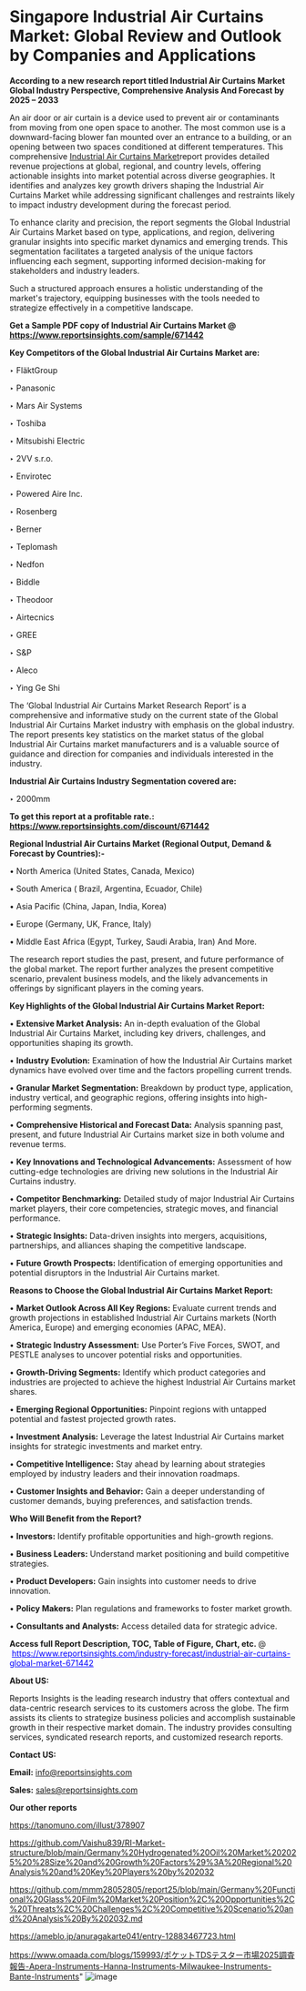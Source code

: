 # Singapore Industrial Air Curtains Market: Global Review and Outlook by Companies and Applications

<strong>According to a new research report titled Industrial Air Curtains Market Global Industry Perspective, Comprehensive Analysis And Forecast by 2025 – 2033</strong>

An air door or air curtain is a device used to prevent air or contaminants from moving from one open space to another. The most common use is a downward-facing blower fan mounted over an entrance to a building, or an opening between two spaces conditioned at different temperatures. This comprehensive <a href=https://www.reportsinsights.com/sample/671442>Industrial Air Curtains Market</a>report provides detailed revenue projections at global, regional, and country levels, offering actionable insights into market potential across diverse geographies. It identifies and analyzes key growth drivers shaping the Industrial Air Curtains Market while addressing significant challenges and restraints likely to impact industry development during the forecast period.

To enhance clarity and precision, the report segments the Global Industrial Air Curtains Market based on type, applications, and region, delivering granular insights into specific market dynamics and emerging trends. This segmentation facilitates a targeted analysis of the unique factors influencing each segment, supporting informed decision-making for stakeholders and industry leaders.

Such a structured approach ensures a holistic understanding of the market's trajectory, equipping businesses with the tools needed to strategize effectively in a competitive landscape.

<strong>Get a Sample PDF copy of Industrial Air Curtains Market </strong><strong>@<a href=https://www.reportsinsights.com/sample/671442 style=color:#0000ff;> https://www.reportsinsights.com/sample/671442</a></strong></font>

<strong>Key Competitors of the Global Industrial Air Curtains Market are:</strong>

‣ FläktGroup

‣ Panasonic

‣ Mars Air Systems

‣ Toshiba

‣ Mitsubishi Electric

‣ 2VV s.r.o.

‣ Envirotec

‣ Powered Aire Inc.

‣ Rosenberg

‣ Berner

‣ Teplomash

‣ Nedfon

‣ Biddle

‣ Theodoor

‣ Airtecnics

‣ GREE

‣ S&P

‣ Aleco

‣ Ying Ge Shi

The ‘Global Industrial Air Curtains Market Research Report’ is a comprehensive and informative study on the current state of the Global Industrial Air Curtains Market industry with emphasis on the global industry. The report presents key statistics on the market status of the global Industrial Air Curtains market manufacturers and is a valuable source of guidance and direction for companies and individuals interested in the industry.

<strong>Industrial Air Curtains Industry Segmentation covered are:</strong>

‣ 2000mm

<strong>To get this report at a profitable rate.: <a href=https://www.reportsinsights.com/discount/671442 style=color:#0000ff;>https://www.reportsinsights.com/discount/671442</a></strong></font>

<strong>Regional Industrial Air Curtains Market (Regional Output, Demand &amp; Forecast by Countries):-</strong>

• North America (United States, Canada, Mexico)

• South America ( Brazil, Argentina, Ecuador, Chile)

• Asia Pacific (China, Japan, India, Korea)

• Europe (Germany, UK, France, Italy)

• Middle East Africa (Egypt, Turkey, Saudi Arabia, Iran) And More.

The research report studies the past, present, and future performance of the global market. The report further analyzes the present competitive scenario, prevalent business models, and the likely advancements in offerings by significant players in the coming years.

<strong>Key Highlights of the Global Industrial Air Curtains Market Report:</strong>

• <strong>Extensive Market Analysis:</strong> An in-depth evaluation of the Global Industrial Air Curtains Market, including key drivers, challenges, and opportunities shaping its growth.

• <strong>Industry Evolution:</strong> Examination of how the Industrial Air Curtains market dynamics have evolved over time and the factors propelling current trends.

• <strong>Granular Market Segmentation:</strong> Breakdown by product type, application, industry vertical, and geographic regions, offering insights into high-performing segments.

• <strong>Comprehensive Historical and Forecast Data:</strong> Analysis spanning past, present, and future Industrial Air Curtains market size in both volume and revenue terms.

• <strong>Key Innovations and Technological Advancements:</strong> Assessment of how cutting-edge technologies are driving new solutions in the Industrial Air Curtains industry.

• <strong>Competitor Benchmarking:</strong> Detailed study of major Industrial Air Curtains market players, their core competencies, strategic moves, and financial performance.

• <strong>Strategic Insights:</strong> Data-driven insights into mergers, acquisitions, partnerships, and alliances shaping the competitive landscape.

• <strong>Future Growth Prospects:</strong> Identification of emerging opportunities and potential disruptors in the Industrial Air Curtains market.

<strong>Reasons to Choose the Global Industrial Air Curtains Market Report:</strong>

• <strong>Market Outlook Across All Key Regions:</strong> Evaluate current trends and growth projections in established Industrial Air Curtains markets (North America, Europe) and emerging economies (APAC, MEA).

• <strong>Strategic Industry Assessment:</strong> Use Porter’s Five Forces, SWOT, and PESTLE analyses to uncover potential risks and opportunities.

• <strong>Growth-Driving Segments:</strong> Identify which product categories and industries are projected to achieve the highest Industrial Air Curtains market shares.

• <strong>Emerging Regional Opportunities:</strong> Pinpoint regions with untapped potential and fastest projected growth rates.

• <strong>Investment Analysis:</strong> Leverage the latest Industrial Air Curtains market insights for strategic investments and market entry.

• <strong>Competitive Intelligence:</strong> Stay ahead by learning about strategies employed by industry leaders and their innovation roadmaps.

• <strong>Customer Insights and Behavior:</strong> Gain a deeper understanding of customer demands, buying preferences, and satisfaction trends.

<strong>Who Will Benefit from the Report?</strong>

• <strong>Investors:</strong> Identify profitable opportunities and high-growth regions.

• <strong>Business Leaders:</strong> Understand market positioning and build competitive strategies.

• <strong>Product Developers:</strong> Gain insights into customer needs to drive innovation.

• <strong>Policy Makers:</strong> Plan regulations and frameworks to foster market growth.

• <strong>Consultants and Analysts:</strong> Access detailed data for strategic advice.
</ul>
<strong>Access full Report Description, TOC, Table of Figure, Chart, etc. </strong>@  <a href=https://www.reportsinsights.com/industry-forecast/industrial-air-curtains-global-market-671442 style=color:#0000ff;>https://www.reportsinsights.com/industry-forecast/industrial-air-curtains-global-market-671442</a></font>

<strong><strong>About US</strong>:</strong>

Reports Insights is the leading research industry that offers contextual and data-centric research services to its customers across the globe. The firm assists its clients to strategize business policies and accomplish sustainable growth in their respective market domain. The industry provides consulting services, syndicated research reports, and customized research reports.

<strong>Contact US:</strong>

<p class=""""><b>Email:</b> <a href=mailto:info@reportsinsights.com>info@reportsinsights.com</a></p>
<p class=""""><b>Sales:</b> <a href=mailto:sales@reportsinsights.com>sales@reportsinsights.com</a></p>

<strong>Our other reports</strong>

<a href=https://tanomuno.com/illust/378907>https://tanomuno.com/illust/378907</a>

<a href=https://github.com/Vaishu839/RI-Market-structure/blob/main/Germany%20Hydrogenated%20Oil%20Market%202025%20%28Size%20and%20Growth%20Factors%29%3A%20Regional%20Analysis%20and%20Key%20Players%20by%202032>https://github.com/Vaishu839/RI-Market-structure/blob/main/Germany%20Hydrogenated%20Oil%20Market%202025%20%28Size%20and%20Growth%20Factors%29%3A%20Regional%20Analysis%20and%20Key%20Players%20by%202032</a>

<a href=https://github.com/mmm28052805/report25/blob/main/Germany%20Functional%20Glass%20Film%20Market%20Position%2C%20Opportunities%2C%20Threats%2C%20Challenges%2C%20Competitive%20Scenario%20and%20Analysis%20By%202032.md>https://github.com/mmm28052805/report25/blob/main/Germany%20Functional%20Glass%20Film%20Market%20Position%2C%20Opportunities%2C%20Threats%2C%20Challenges%2C%20Competitive%20Scenario%20and%20Analysis%20By%202032.md</a>

<a href=https://ameblo.jp/anuragakarte041/entry-12883467723.html>https://ameblo.jp/anuragakarte041/entry-12883467723.html</a>

<a href=https://www.omaada.com/blogs/159993/ポケットTDSテスター市場2025調査報告-Apera-Instruments-Hanna-Instruments-Milwaukee-Instruments-Bante-Instruments>https://www.omaada.com/blogs/159993/ポケットTDSテスター市場2025調査報告-Apera-Instruments-Hanna-Instruments-Milwaukee-Instruments-Bante-Instruments</a>"
![image](https://github.com/user-attachments/assets/199e72ad-8b37-46c0-85c4-d6298cbacf2b)
